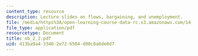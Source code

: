 ```yaml
---
content_type: resource
description: Lecture slides on flows, bargaining, and unemployment.
file: /media/https%3A/open-learning-course-data-rc.s3.amazonaws.com/14-462-advanced-macroeconomics-ii-spring-2007/413ba9a433402e726564d90c8a6de0d7_ob_2_2.pdf
file_type: application/pdf
resourcetype: Document
title: ob_2_2.pdf
uid: 413ba9a4-3340-2e72-6564-d90c8a6de0d7
---
```

